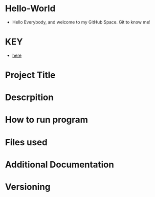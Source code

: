 # Hello-World
* Hello Everybody, and welcome to my GitHub Space. Git to know me!
# KEY
* [here](#Project_Title)
  
# Project Title
# Descrpition
# How to run program
# Files used
# Additional Documentation
# Versioning
